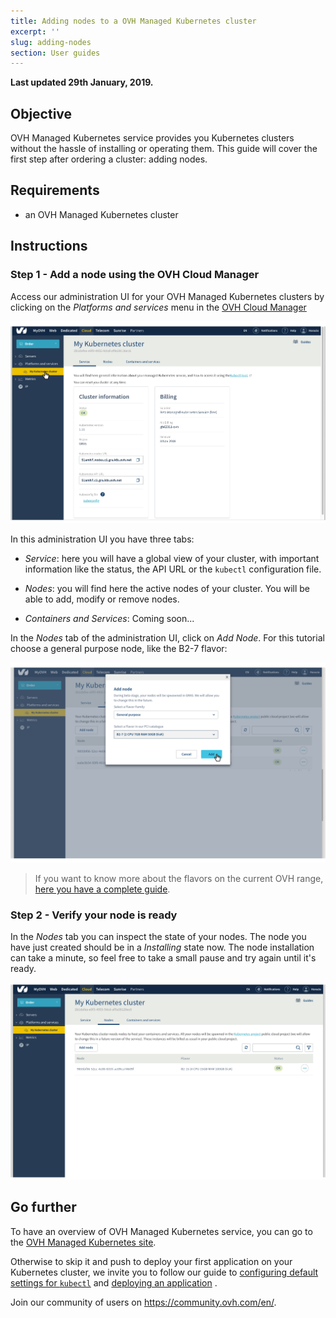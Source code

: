 ```yaml
---
title: Adding nodes to a OVH Managed Kubernetes cluster
excerpt: ''
slug: adding-nodes
section: User guides
---
```


**Last updated 29th January, 2019.**

## Objective

OVH Managed Kubernetes service provides you Kubernetes clusters without the hassle of installing or operating them. This guide will cover the first step after ordering a cluster: adding nodes.


## Requirements

- an OVH Managed Kubernetes cluster


## Instructions

### Step 1 - Add a node using the OVH Cloud Manager 

Access our administration UI for your OVH Managed Kubernetes clusters by clicking on the *Platforms and services* menu in the [OVH Cloud Manager](https://www.ovh.com/manager/cloud/)


![Access to the administration UI](images/ordering_a_node-01.png)


In this administration UI you have three tabs:

- *Service*: here you will have a global view of your cluster, with important information like the status, the API URL or the `kubectl` configuration file.

- *Nodes*: you will find here the active nodes of your cluster. You will be able to add, modify or remove nodes.

- *Containers and Services*: Coming soon...

In the *Nodes* tab of the administration UI, click on *Add Node*. For this tutorial choose a general purpose node, like the B2-7 flavor:


![Add a worker node](images/ordering_a_node-02.png)

> If you want to know more about the flavors on the current OVH range, [here you have a complete guide](https://docs.ovh.com/gb/en/public-cloud/faq-how-to-understand-the-new-flavor-naming-rules-for-the-2017-range/).


### Step 2 - Verify your node is ready


In the *Nodes* tab  you can inspect the state of your nodes. The node you have just created should be in a *Installing* state now. The node installation can take a minute, so feel free to take a small pause and try again until it's ready.


![Verify your node is ready](images/ordering_a_node-03.png)


## Go further

To have an overview of OVH Managed Kubernetes service, you can go to the [OVH Managed Kubernetes site](https://labs.ovh.com/kubernetes-k8s).

Otherwise to skip it and push to deploy your first application on your Kubernetes cluster, we invite you to follow our guide to [configuring default settings for `kubectl`](../configuring_default_settings_for_kubectl/configuring_default_settings_for_kubectl) and [deploying an application](../deploying_an_application/deploying_an_application) .

Join our community of users on https://community.ovh.com/en/.